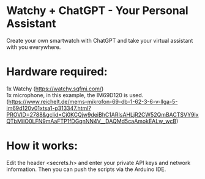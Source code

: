 # Watchy + ChatGPT - Your Personal Assistant

Create your own smartwatch with ChatGPT and take your virtual assistant with you everywhere.

# Hardware required:
1x Watchy (https://watchy.sqfmi.com/) <br>
1x microphone, in this example, the IM69D120 is used. (https://www.reichelt.de/mems-mikrofon-69-db-1-62-3-6-v-llga-5-im69d120v01xtsa1-p313347.html?PROVID=2788&gclid=Cj0KCQjw9deiBhC1ARIsAHLjR2CW52QmBACTSVY9IxQTbMiIO0LFN9mAaFTP1fDGqnNN4V__DAQMd5caAmokEALw_wcB)

# How it works:
Edit the header <secrets.h> and enter your private API keys and network information. Then you can push the scripts via the Arduino IDE.
